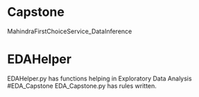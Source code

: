 # Capstone
MahindraFirstChoiceService_DataInference
# EDAHelper
EDAHelper.py has functions helping in Exploratory Data Analysis
#EDA_Capstone
EDA_Capstone.py has rules written.

